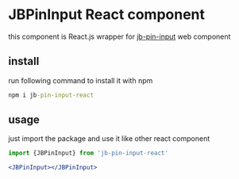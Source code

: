 # JBPinInput React component
this component is React.js wrapper for [jb-pin-input](https://www.npmjs.com/package/jb-pin-input) web component

## install

run following command to install it with npm
```cmd
npm i jb-pin-input-react
```

## usage

just import the package and use it like other react component

```jsx
import {JBPinInput} from 'jb-pin-input-react'

<JBPinInput></JBPinInput>
```
